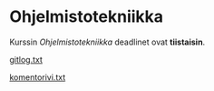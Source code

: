 # Ohjelmistotekniikka

Kurssin _Ohjelmistotekniikka_ deadlinet ovat __tiistaisin__.

[gitlog.txt](https://github.com/kiaoraquok/ot-harjoitustyo/blob/master/viikko1/gitlog.txt)

[komentorivi.txt](https://github.com/kiaoraquok/ot-harjoitustyo/blob/master/viikko1/komentorivi.txt)
